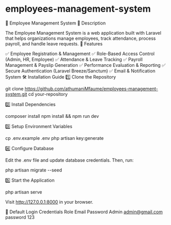 # employees-management-system

🏢 Employee Management System
📌 Description

The Employee Management System is a web application built with Laravel that helps organizations manage employees, track attendance, process payroll, and handle leave requests.
🚀 Features

✅ Employee Registration & Management
✅ Role-Based Access Control (Admin, HR, Employee)
✅ Attendance & Leave Tracking
✅ Payroll Management & Payslip Generation
✅ Performance Evaluation & Reporting
✅ Secure Authentication (Laravel Breeze/Sanctum)
✅ Email & Notification System
🛠️ Installation Guide
1️⃣ Clone the Repository

git clone https://github.com/athumaniMfaume/employees-management-system.git
cd your-repository

2️⃣ Install Dependencies

composer install
npm install && npm run dev

3️⃣ Setup Environment Variables

cp .env.example .env
php artisan key:generate

4️⃣ Configure Database

Edit the .env file and update database credentials. Then, run:

php artisan migrate --seed

5️⃣ Start the Application

php artisan serve

Visit http://127.0.0.1:8000 in your browser.

🔐 Default Login Credentials
Role	Email	Password
Admin	admin@gmail.com	password 123






